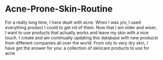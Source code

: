# Acne-Prone-Skin-Routine
For a really long time, I have dealt with acne. When I was  y/o, I used everything product I could to get rid of them. Now that I am older and wiser, I want to use products that actually works and leave my skin with a nice touch. I create and am continually updating this database with new producst from different companies all over the world.
From oily to very dry skin, I have got the answer for you: a collection of skincare products to use for acne

